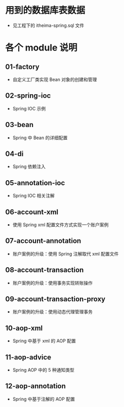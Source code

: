 # 用到的数据库表数据
* 见工程下的 itheima-spring.sql 文件
# 各个 module 说明
## 01-factory
* 自定义工厂类实现 Bean 对象的创建和管理
## 02-spring-ioc
* Spring IOC 示例
## 03-bean
* Spring 中 Bean 的详细配置
## 04-di
* Spring 依赖注入
## 05-annotation-ioc
* Spring IOC 相关注解
## 06-account-xml
* 使用 Spring xml 配置文件方式实现一个账户案例
## 07-account-annotation
* 账户案例的升级：使用 Spring 注解取代 xml 配置文件
## 08-account-transaction
* 账户案例的升级：使用事务实现转账操作
## 09-account-transaction-proxy
* 账户案例的升级：使用动态代理管理事务
## 10-aop-xml
* Spring 中基于 xml 的 AOP 配置
## 11-aop-advice
* Spring AOP 中的 5 种通知类型
## 12-aop-annotation
* Spring 中基于注解的 AOP 配置